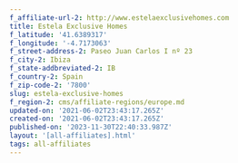 ```yaml
---
f_affiliate-url-2: http://www.estelaexclusivehomes.com
title: Estela Exclusive Homes
f_latitude: '41.6389317'
f_longitude: '-4.7173063'
f_street-address-2: Paseo Juan Carlos I nº 23­
f_city-2: Ibiza­
f_state-addbreviated-2: IB­
f_country-2: Spain
f_zip-code-2: '7800'
slug: estela-exclusive-homes
f_region-2: cms/affiliate-regions/europe.md
updated-on: '2021-06-02T23:43:17.265Z'
created-on: '2021-06-02T23:43:17.265Z'
published-on: '2023-11-30T22:40:33.987Z'
layout: '[all-affiliates].html'
tags: all-affiliates
---
```



